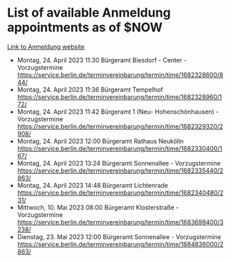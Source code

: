 # List of available Anmeldung appointments as of $NOW
[Link to Anmeldung website](https://service.berlin.de/terminvereinbarung/termin/tag.php?termin=1&anliegen[]=120686&dienstleisterlist=122210,122217,327316,122219,327312,122227,327314,122231,327346,122243,327348,122254,122252,329742,122260,329745,122262,329748,122271,327278,122273,327274,122277,327276,330436,122280,327294,122282,327290,122284,327292,122291,327270,122285,327266,122286,327264,122296,327268,150230,329760,122297,327286,122294,327284,122312,329763,122314,329775,122304,327330,122311,327334,122309,327332,317869,122281,327352,122279,329772,122283,122276,327324,122274,327326,122267,329766,122246,327318,122251,327320,122257,327322,122208,327298,122226,327300&herkunft=http%3A%2F%2Fservice.berlin.de%2Fdienstleistung%2F120686%2F)
- Montag, 24. April 2023 11:30 Bürgeramt Biesdorf - Center - Vorzugstermine https://service.berlin.de/terminvereinbarung/termin/time/1682328600/844/
- Montag, 24. April 2023 11:36 Bürgeramt Tempelhof https://service.berlin.de/terminvereinbarung/termin/time/1682328960/172/
- Montag, 24. April 2023 11:42 Bürgeramt 1 (Neu- Hohenschönhausen) - Vorzugstermine https://service.berlin.de/terminvereinbarung/termin/time/1682329320/2908/
- Montag, 24. April 2023 12:00 Bürgeramt Rathaus Neukölln https://service.berlin.de/terminvereinbarung/termin/time/1682330400/167/
- Montag, 24. April 2023 13:24 Bürgeramt Sonnenallee - Vorzugstermine https://service.berlin.de/terminvereinbarung/termin/time/1682335440/2863/
- Montag, 24. April 2023 14:48 Bürgeramt Lichtenrade https://service.berlin.de/terminvereinbarung/termin/time/1682340480/231/
- Mittwoch, 10. Mai 2023 08:00 Bürgeramt Klosterstraße - Vorzugstermine https://service.berlin.de/terminvereinbarung/termin/time/1683698400/3238/
- Dienstag, 23. Mai 2023 12:00 Bürgeramt Sonnenallee - Vorzugstermine https://service.berlin.de/terminvereinbarung/termin/time/1684836000/2863/
